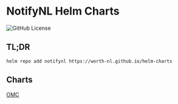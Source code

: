 # NotifyNL Helm Charts

![GitHub License](https://img.shields.io/github/license/Worth-NL/helm-charts%20)

## TL;DR

```
helm repo add notifynl https://worth-nl.github.io/helm-charts
```

## Charts

[OMC](notifynl-omc/)
